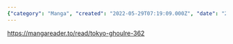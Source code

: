 ```yaml
---
{"category": "Manga", "created": "2022-05-29T07:19:09.000Z", "date": "2022-05-29 07:19:09", "description": "This text discusses the process of reading Manga online, focusing on the website mangareader.to and specifically mentioning Tokyo Ghoul Chapter 362.", "modified": "2022-08-18T16:20:15.561Z", "tags": ["image source", "information gathering", "scraping", "stub", "video generator", "video source"], "title": "Read Manga Online"}
---
```

https://mangareader.to/read/tokyo-ghoulre-362